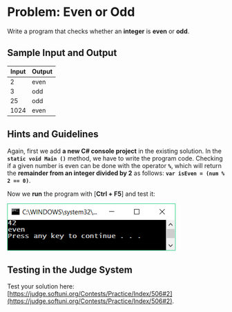 # Problem: Even or Odd

Write a program that checks whether an **integer** is **even** or **odd**.

## Sample Input and Output

| Input | Output |
| --- | ---- |
| 2 | even |
| 3 | odd |
| 25 | odd |
| 1024 | even |

## Hints and Guidelines

Again, first we add **a new C# console project** in the existing solution. In the **`static void Main ()`** method, we have to write the program code. Checking if a given number is even can be done with the operator **`%`**, which will return the **remainder from an integer divided by 2** as follows: **`var isEven = (num % 2 == 0)`**.

Now we **run** the program with [**Ctrl + F5**] and test it:

![](/assets/chapter-3-images/03.Even-or-odd-01.png)

## Testing in the Judge System

Test your solution here: [https://judge.softuni.org/Contests/Practice/Index/506#2](https://judge.softuni.org/Contests/Practice/Index/506#2).
